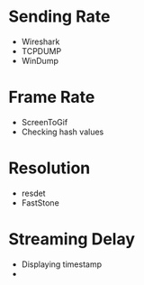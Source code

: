 # Sending Rate

- Wireshark
- TCPDUMP
- WinDump

# Frame Rate

- ScreenToGif
- Checking hash values

# Resolution

- resdet
- FastStone

# Streaming Delay

- Displaying timestamp
- 
